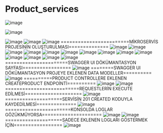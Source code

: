 # Product_services

![image](https://github.com/melek227/Product_services/assets/62296109/d9734345-c0e3-48d5-9db5-f705f3fd9ad2)

![image](https://github.com/melek227/Product_services/assets/62296109/e6dc8e0e-13a6-4eb5-9b50-39b5422ace55)

![image](https://github.com/melek227/Product_services/assets/62296109/3184824d-7cab-4b75-88a8-222a314c62ed)
![image](https://github.com/melek227/Product_services/assets/62296109/d2af325c-e89e-4245-b780-4b95f91a9670)
![image](https://github.com/melek227/Product_services/assets/62296109/a626f316-dd63-4909-9b90-6e0b0fee63b3)
========================MİKROSERVİS PROJESİNİN OLUŞTURULMASI==============
![image](https://github.com/melek227/Product_services/assets/62296109/332d1eff-eb00-431d-9945-f1cbb97c0a0d)
![image](https://github.com/melek227/Product_services/assets/62296109/2f213241-34c0-4155-924c-c803f228c34b)
![image](https://github.com/melek227/Product_services/assets/62296109/3ee1af55-43f9-42e2-940e-d0b0b00b9dda)
![image](https://github.com/melek227/Product_services/assets/62296109/776e59de-e407-4055-951e-7d52fe58e8b8)
![image](https://github.com/melek227/Product_services/assets/62296109/fb2cc953-bd99-4e4a-8334-05d13228dbfb)
![image](https://github.com/melek227/Product_services/assets/62296109/8f2984a0-aad3-48a5-b71a-8bcdbee9b596)
![image](https://github.com/melek227/Product_services/assets/62296109/0d660d4d-702d-4ec0-bca6-07e177f1f2fd)
![image](https://github.com/melek227/Product_services/assets/62296109/2f64dbb0-12b1-4ebb-93cf-219b1aa003a0)
![image](https://github.com/melek227/Product_services/assets/62296109/becc2aaa-f9f2-40a6-abb9-eeee35fa7ff2)
![image](https://github.com/melek227/Product_services/assets/62296109/6667e712-42ce-43d7-834a-1c5e960844e2)
![image](https://github.com/melek227/Product_services/assets/62296109/7ccddc63-683e-4142-9126-6d606905c88e)
![image](https://github.com/melek227/Product_services/assets/62296109/d557d8f4-6e1c-42e9-bec4-ffce90d66912)
![image](https://github.com/melek227/Product_services/assets/62296109/b982c7fd-7678-43e3-9441-16c5034cf60f)
![image](https://github.com/melek227/Product_services/assets/62296109/a9130e73-2aaf-4504-968a-818de3ffd341)
======================SWAGGER UI DÖKÜMANTASYON SAYFASI=================
![image](https://github.com/melek227/Product_services/assets/62296109/a057d674-377b-461e-bdb9-d1141feaf057)
========SWAGGER UI DÖKÜMANTASYON PROJEYE EKLENEN DATA MODELLER==========
![image](https://github.com/melek227/Product_services/assets/62296109/fbbd21f3-4269-465a-9583-8d5a47980f8e)
==========PRODUCT CONTROLLERE EKLENEN CREATEPRODUCT ENDPOİNTİ==========
![image](https://github.com/melek227/Product_services/assets/62296109/28966885-357e-49d9-92af-6a07db7a6965)
![image](https://github.com/melek227/Product_services/assets/62296109/b2d69a77-4acf-4e50-ab7a-b6f1978bb76d)
==========================REQUESTLERİN EXECUTE EDİLMESİ====================
![image](https://github.com/melek227/Product_services/assets/62296109/e25513bf-672e-4635-ba26-cba10697a515)
====================SERVİSİN 201 CREATED KODUYLA KAYDEDİLMESİ==============
![image](https://github.com/melek227/Product_services/assets/62296109/f356536b-373e-42db-8905-1465c9e64be5)
=======================KONSOLDA LOGLAR GÖZÜKMÜYORSA=====================
![image](https://github.com/melek227/Product_services/assets/62296109/33eb7247-6a73-4d41-b67b-648f8b89df2a)
![image](https://github.com/melek227/Product_services/assets/62296109/111ed588-2d37-4c99-9b0f-037df00867e2)
====================SADECE EKLENEN LOGLARI GÖSTERMEK İÇİN=================
![image](https://github.com/melek227/Product_services/assets/62296109/8b94e329-fcbb-4628-8975-732e52158436)




































